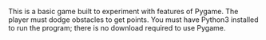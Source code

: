 This is a basic game built to experiment with features of Pygame. The player must dodge obstacles to get points. 
You must have Python3 installed to run the program; there is no download required to use Pygame. 
